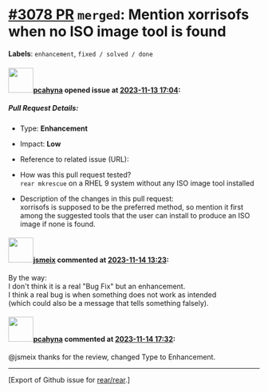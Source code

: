 [\#3078 PR](https://github.com/rear/rear/pull/3078) `merged`: Mention xorrisofs when no ISO image tool is found
===============================================================================================================

**Labels**: `enhancement`, `fixed / solved / done`

#### <img src="https://avatars.githubusercontent.com/u/26300485?u=9105d243bc9f7ade463a3e52e8dd13fa67837158&v=4" width="50">[pcahyna](https://github.com/pcahyna) opened issue at [2023-11-13 17:04](https://github.com/rear/rear/pull/3078):

##### Pull Request Details:

-   Type: **Enhancement**

-   Impact: **Low**

-   Reference to related issue (URL):

-   How was this pull request tested?  
    `rear mkrescue` on a RHEL 9 system without any ISO image tool
    installed

-   Description of the changes in this pull request:  
    xorrisofs is supposed to be the preferred method, so mention it
    first among the suggested tools that the user can install to produce
    an ISO image if none is found.

#### <img src="https://avatars.githubusercontent.com/u/1788608?u=925fc54e2ce01551392622446ece427f51e2f0ce&v=4" width="50">[jsmeix](https://github.com/jsmeix) commented at [2023-11-14 13:23](https://github.com/rear/rear/pull/3078#issuecomment-1810196921):

By the way:  
I don't think it is a real "Bug Fix" but an enhancement.  
I think a real bug is when something does not work as intended  
(which could also be a message that tells something falsely).

#### <img src="https://avatars.githubusercontent.com/u/26300485?u=9105d243bc9f7ade463a3e52e8dd13fa67837158&v=4" width="50">[pcahyna](https://github.com/pcahyna) commented at [2023-11-14 17:32](https://github.com/rear/rear/pull/3078#issuecomment-1810766016):

@jsmeix thanks for the review, changed Type to Enhancement.

------------------------------------------------------------------------

\[Export of Github issue for
[rear/rear](https://github.com/rear/rear).\]
